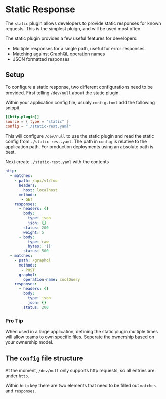 # Static Response

The `static` plugin allows developers to provide static responses for known requests. This is the simplest pluign, and will be used most often.

The static plugin provides a few useful features for developers:
- Multiple responses for a single path, useful for error responses.
- Matching against GraphQL operation names
- JSON formatted responses

## Setup

To configure a static response, two different configurations need to be provided. First telling `/dev/null` about the static plugin.

Within your application config file, usualy `config.toml` add the following snippit.

```toml
[[http.plugin]]
source = { type = "static" }
config = "./static-rest.yaml"
```

This will configure `/dev/null` to use the static plugin and read the static config from `./static-rest.yaml`. The path in `config` is relative to the application path. For production deployments using an absolute path is best.

Next create `./static-rest.yaml` with the contents

```yaml
http:
  - matches:
    - path: /api/v1/foo
      headers:
        host: localhost
      methods:
       - GET
    responses:
      - headers: {}
        body:
          type: json
          json: {}
        status: 200
        weight: 5
      - body:
          type: raw
          bytes: '{}'
        status: 500
  - matches:
    - path: /graphql
      methods:
       - POST
      graphql:  
        operation-name: coolQuery
    responses:
      - headers: {}
        body:
          type: json
          json: {}
        status: 200
```

### Pro Tip

When used in a large application, defining the static plugin multiple times will allow teams to own specific files. Seperate the ownership based on your ownership model.

## The `config` file structure

At the moment, `/dev/null` only supports http requests, so all entries are under `http`.

Within `http` key there are two elements that need to be filled out `matches` and `responses`.